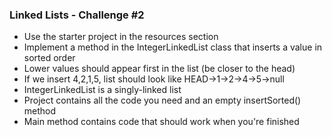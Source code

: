### Linked Lists - Challenge #2
- Use the starter project in the resources section
- Implement a method in the IntegerLinkedList class that inserts a value in sorted order
- Lower values should appear first in the list (be closer to the head) 
- If we insert 4,2,1,5, list should look like HEAD->1->2->4->5->null
- IntegerLinkedList is a singly-linked list
- Project contains all the code you need and an empty insertSorted() method
- Main method contains code that should work when you're finished

